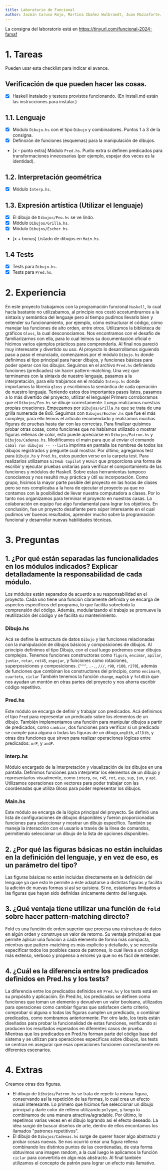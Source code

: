 ```yaml
---
title: Laboratorio de Funcional
author: Jazmín Caruso Rojo, Martina Ibañez Wulbrandt, Juan Mazzaforte.
---
```

La consigna del laboratorio está en https://tinyurl.com/funcional-2024-famaf

# 1. Tareas
Pueden usar esta checklist para indicar el avance.

## Verificación de que pueden hacer las cosas.
- [x] Haskell instalado y testeos provistos funcionando. (En Install.md están las instrucciones para instalar.)

## 1.1. Lenguaje
- [x] Módulo `Dibujo.hs` con el tipo `Dibujo` y combinadores. Puntos 1 a 3 de la consigna.
- [x] Definición de funciones (esquemas) para la manipulación de dibujos.
- [x - punto extra] Módulo `Pred.hs`. Punto extra si definen predicados para transformaciones innecesarias (por ejemplo, espejar dos veces es la identidad).

## 1.2. Interpretación geométrica
- [x] Módulo `Interp.hs`.

## 1.3. Expresión artística (Utilizar el lenguaje)
- [x] El dibujo de `Dibujos/Feo.hs` se ve lindo.
- [x] Módulo `Dibujos/Grilla.hs`.
- [x] Módulo `Dibujos/Escher.hs`.
- [x + bonus] Listado de dibujos en `Main.hs`.

## 1.4 Tests
- [x] Tests para `Dibujo.hs`.
- [x] Tests para `Pred.hs`.

# 2. Experiencia
En este proyecto trabajamos con la programación funcional `Haskell`, lo cual hacía bastante no utilizabamos, al principio nos costó acostumbrarnos a la sintaxis y semántica del lenguaje pero al tiempo pudimos llevarlo bien y entender su funcionamiento, por ejemplo, cómo estructurar el código, cómo manejar las funciones de alto orden, entre otros.
Utilizamos la biblioteca de gráficos `Gloss`, la cual desconocíamos. Nos encontramos con el desafío de familiarizarnos con ella, para lo cual leímos su documentación oficial e hicimos varios ejemplos prácticos para comprenderla. Al final nos pareció muy interesante y divertido su uso. 
Al proyecto lo desarrollamos siguiendo paso a paso el enunciado, comenzamos por el módulo `Dibujo.hs` donde definimos el tipo principal para hacer dibujos, y funciones básicas para poder operar con los dibujos. Seguimos en el archivo `Pred.hs` definiendo funciones (predicados) sin hacer pattern-matching. 
Una vez que terminamos con la sintaxis de nuestro lenguaje, pasamos a la interpretación, para ello trabjamos en el módulo `Interp.hs` donde importamos la librería `gloss` y escribimos la semántica de cada operación de nuestro lenguaje.
Teniendo estos dos importantes pasos listos, pasamos a lo más divertido del proyecto, utilizar el lenguaje!
Primero corroboramos que el `Dibujos/Feo.hs` se dibuje correctamente. Luego realizamos nuestras propias creaciones. Empezamos por `Dibujos/Grilla.hs` que se trata de una grilla numerada de 8x8. Seguimos con `Dibujos/Escher.hs` que fue el más complejo, para ello leímos el artículo recomendado y realizamos muchas figuras de pruebas hasta dar con las correctas. Para finalizar quisimos probar otras cosas, como funciones que no habíamos utilizado o mostrar figuras rellenas de color, esto puede apreciarse en `Dibujos/Patron.hs` y `Dibujos/Cadenas.hs`.
Modificamos el main para que al enviar el comando `cabal run dibujos -- --lista` imprima en pantalla los nombres de todos los dibujos registrados y pregunte cuál mostrar.
Por último, agregamos test para `Dibujo.hs` y `Pred.hs`, estos pueden verse en la carpeta test. Para realizarlos utilizamos `GitHub Copilot` y `HUnit` que proporciona una forma de escribir y ejecutar pruebas unitarias para verificar el comportamiento de las funciones y módulos de Haskell. Sobre estas herramientas tampoco conocíamos y nos resultó muy práctica y útil su incorporación.
Como grupo, hicimos la mayor parte posible del proyecto en las horas de clases pero se nos complicaba a la hora de ejecutar el proyecto ya que no contamos con la posibilidad de llevar nuestra computadora a clases. Por lo tanto nos organizamos para terminar el proyecto en nuestras casas. La colaboración en equipo fue algo fundamental para lograr los objetivos.
En conclusión, fue un proyecto desafiante pero súper interesante en el cual pudimos ver buenos resultados, aprender mucho sobre la programación funcional y desarrollar nuevas habilidades técnicas.

# 3. Preguntas

## 1. ¿Por qué están separadas las funcionalidades en los módulos indicados? Explicar detalladamente la responsabilidad de cada módulo.
Los módulos están separados de acuerdo a su responsabilidad en el proyecto. Cada uno tiene una función claramente definida y se encarga de aspectos específicos del programa, lo que facilita sobretodo la comprensión del código. Además, modularizando el trabajo se promueve la reutilización del código y se facilita su mantenimiento.

### Dibujo.hs
Acá se define la estructura de datos `Dibujo` y las funciones relacionadas con la manipulación de dibujos básicos y composiciones de dibujos. Al principio definimos el tipo Dibujo, con el cual luego podremos crear dibujos complejos. Tenemos funciones constructoras como `figura`, `encimar`, `apilar`, `juntar`, `rotar`, `rot45`, `espejar`, y funciones como rotaciones, superposiciones y composiciones. (`^^^`, `.-.`, `///`, `r90`, `r180`, `r270`), además de funciones que combinan los constructores del principio, como `encimar4`, `cuarteto`, `ciclar`
También tenemos la función `change`, `mapDib` y `foldDib` que nos ayudan un montón en otras partes del proyecto y nos ahorra escribir código repetitivo. 

### Pred.hs
Este módulo se encarga de definir y trabajar con predicados. Acá definimos el tipo `Pred` para representar un predicado sobre los elementos de un dibujo. También implementamos una función para manipular dibujos a partir de predicados, como `cambiar`, dos funciones para verificar si un predicado se cumple para alguna o todas las figuras de un dibujo,`anyDib`, `allDib`, y otras dos funciones que sirven para realizar operaciones lógicas entre predicados: `orP`, y `andP`.

### Interp.hs
Módulo encargado de la interpretación y visualización de los dibujos en una pantalla. Definimos funciones para interpretar los elementos de un dibujo y representarlos visualmente, como `interp`, `ov`, `r45`, `rot`, `esp`, `sup`, `jun`, y `api`.
Utilizamos operaciones con vectores para poder trabajar con las coordenadas que utiliza Gloss para poder representar los dibujos.

### Main.hs
Este módulo se encarga de la lógica principal del proyecto. Se definió una lista de configuraciones de dibujos disponibles y fueron proporcionadas funciones para seleccionar y mostrar un dibujo específico. También se maneja la interacción con el usuario a través de la línea de comandos, permitiendo seleccionar un dibujo de la lista de opciones disponibles.

## 2. ¿Por qué las figuras básicas no están incluidas en la definición del lenguaje, y en vez de eso, es un parámetro del tipo?
Las figuras básicas no están incluidas directamente en la definición del lenguaje ya que esto le permite a éste adaptarse a distintas figuras y facilita la adición de nuevas formas si así se quisiera. Si no, estaríamos limitados a las figuras que hayan sido definidas únicamente dentro del lenguaje.

## 3. ¿Qué ventaja tiene utilizar una función de `fold` sobre hacer pattern-matching directo?
Fold es una función de orden superior que procesa una estructura de datos en algún orden y construye un valor de retorno. Su ventaja principal es que permite aplicar una función a cada elemento de forma más compacta, mientras que pattern-matching es más explicito y detallado, y se necesita especificar todos los posibles casos de patrones, lo cual lleva a un código más extenso, verboso y propenso a errores ya que no es fácil de entender.

## 4. ¿Cuál es la diferencia entre los predicados definidos en Pred.hs y los tests?
La diferencia entre los predicados definidos en `Pred.hs` y los tests está en su propósito y aplicación.
En Pred.hs, los predicados se definen como funciones que toman un elemento y devuelven un valor booleano, utilizados para operaciones como cambiar figuras que satisfacen cierto criterio, comprobar si alguna o todas las figuras cumplen un predicado, o combinar predicados, como nombramos anteriormente. 
Por otro lado, los tests están diseñados para probar la funcionalidad de estas funciones, verificando si producen los resultados esperados en diferentes casos de prueba. 
Mientras que los predicados en Pred.hs forman parte del código base del sistema y se utilizan para operaciones específicas sobre dibujos, los tests se centran en asegurar que esas operaciones funcionen correctamente en diferentes escenarios.

# 4. Extras
Creamos otras dos figuras.
- El dibujo de `Dibujos/Patron.hs` se trata de repetir la misma figura, conservando así la repetición de las formas, lo cual crea un efecto visual interesante. Lo primero que hicimos fue seleccionar un dibujo principal y darle color de relleno utilizando `polygon`, y luego lo combinamos de una manera atractiva/agradable. Por último, lo repetimos varias veces en el dibujo logrando asi el efecto deseado. La idea surgió de buscar diseños de arte, dentro de ellos encontamos los llamados "patrones repetitivos".
- El dibujo de `Dibujos/Cadenas.hs` surge de querer hacer algo abstracto y probar cosas nuevas. Se nos ocurrió crear una figura rellena combinando los distintos puntos de las coordenadas, de esta forma obtuvimos una imagen random, a la cual luego le aplicamos la función `ciclar` para convertirla en algo más abstracto. Al final también utilizamos el concepto de patrón para lograr un efecto más llamativo.
